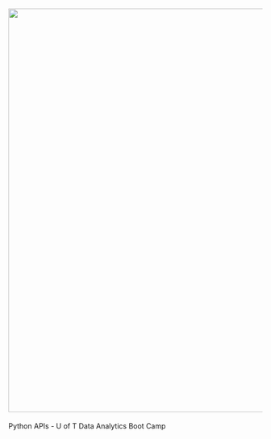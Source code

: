 <p align="center">
<h1 align="center">
<img src="https://github.com/theidari/python-api-challenge/blob/main/ocen%20gif%20main.gif" width="800">
</h1>
</p>

Python APIs - U of T Data Analytics Boot Camp
